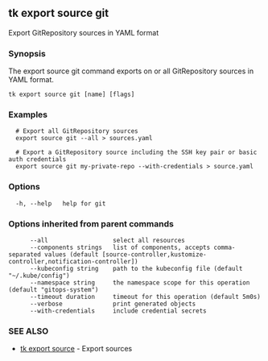 ## tk export source git

Export GitRepository sources in YAML format

### Synopsis

The export source git command exports on or all GitRepository sources in YAML format.

```
tk export source git [name] [flags]
```

### Examples

```
  # Export all GitRepository sources
  export source git --all > sources.yaml

  # Export a GitRepository source including the SSH key pair or basic auth credentials
  export source git my-private-repo --with-credentials > source.yaml

```

### Options

```
  -h, --help   help for git
```

### Options inherited from parent commands

```
      --all                  select all resources
      --components strings   list of components, accepts comma-separated values (default [source-controller,kustomize-controller,notification-controller])
      --kubeconfig string    path to the kubeconfig file (default "~/.kube/config")
      --namespace string     the namespace scope for this operation (default "gitops-system")
      --timeout duration     timeout for this operation (default 5m0s)
      --verbose              print generated objects
      --with-credentials     include credential secrets
```

### SEE ALSO

* [tk export source](tk_export_source.md)	 - Export sources

